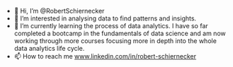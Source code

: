 - 👋 Hi, I’m @RobertSchiernecker
- 👀 I’m interested in analysing data to find patterns and insights.
- 🌱 I’m currently learning the process of data analytics. I have so far completed a bootcamp in the fundamentals of data science and am now working through more courses focusing more in depth into the whole data analytics life cycle.
- 📫 How to reach me www.linkedin.com/in/robert-schiernecker

<!---
RobertSchiernecker/RobertSchiernecker is a ✨ special ✨ repository because its `README.md` (this file) appears on your GitHub profile.
You can click the Preview link to take a look at your changes.
--->
